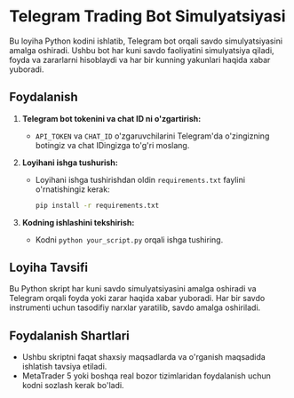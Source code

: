 # Telegram Trading Bot Simulyatsiyasi

Bu loyiha Python kodini ishlatib, Telegram bot orqali savdo simulyatsiyasini amalga oshiradi. Ushbu bot har kuni savdo faoliyatini simulyatsiya qiladi, foyda va zararlarni hisoblaydi va har bir kunning yakunlari haqida xabar yuboradi.

## Foydalanish

1. **Telegram bot tokenini va chat ID ni o'zgartirish:**
   - `API_TOKEN` va `CHAT_ID` o'zgaruvchilarini Telegram'da o'zingizning botingiz va chat IDingizga to'g'ri moslang.
   
2. **Loyihani ishga tushurish:**
   - Loyihani ishga tushirishdan oldin `requirements.txt` faylini o'rnatishingiz kerak:
     ```bash
     pip install -r requirements.txt
     ```

3. **Kodning ishlashini tekshirish:**
   - Kodni `python your_script.py` orqali ishga tushiring.

## Loyiha Tavsifi

Bu Python skript har kuni savdo simulyatsiyasini amalga oshiradi va Telegram orqali foyda yoki zarar haqida xabar yuboradi. Har bir savdo instrumenti uchun tasodifiy narxlar yaratilib, savdo amalga oshiriladi.

## Foydalanish Shartlari

- Ushbu skriptni faqat shaxsiy maqsadlarda va o'rganish maqsadida ishlatish tavsiya etiladi.
- MetaTrader 5 yoki boshqa real bozor tizimlaridan foydalanish uchun kodni sozlash kerak bo'ladi.
